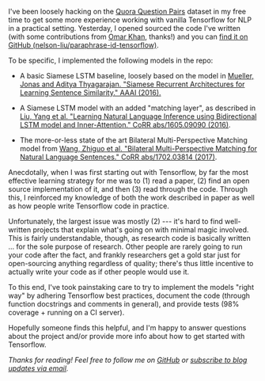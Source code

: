 I've been loosely hacking on the [Quora Question Pairs](https://www.kaggle.com/c/quora-question-pairs) dataset in my free time to get some more experience working with vanilla Tensorflow for NLP in a practical setting. Yesterday, I opened sourced the code I've written (with some contributions from [Omar Khan](https://github.com/ohkhan), thanks!) and you can [find it on GitHub (nelson-liu/paraphrase-id-tensorflow)](https://github.com/nelson-liu/paraphrase-id-tensorflow).

To be specific, I implemented the following models in the repo:

- A basic Siamese LSTM baseline, loosely based on the model
  in
  [Mueller, Jonas and Aditya Thyagarajan. "Siamese Recurrent Architectures for Learning Sentence Similarity." AAAI (2016).](https://www.semanticscholar.org/paper/Siamese-Recurrent-Architectures-for-Learning-Sente-Mueller-Thyagarajan/6812fb9ef1c2dad497684a9020d8292041a639ff)
  
- A Siamese LSTM model with an added "matching layer", as described
  in
  [Liu, Yang et al. "Learning Natural Language Inference using Bidirectional LSTM model and Inner-Attention." CoRR abs/1605.09090 (2016)](https://www.semanticscholar.org/paper/Learning-Natural-Language-Inference-using-Bidirect-Liu-Sun/f93a0a3e8a3e6001b4482430254595cf737697fa).

- The more-or-less state of the art Bilateral Multi-Perspective Matching model
  from
  [Wang, Zhiguo et al. "Bilateral Multi-Perspective Matching for Natural Language Sentences." CoRR abs/1702.03814 (2017)](https://www.semanticscholar.org/paper/Bilateral-Multi-Perspective-Matching-for-Natural-L-Wang-Hamza/b9d220520a5da7d302107aacfe875b8e2977fdbe).

Anecdotally, when I was first starting out with Tensorflow, by far the most effective learning strategy for me was to (1) read a paper, (2) find an open source implementation of it, and then (3) read through the code. Through this, I reinforced my knowledge of both the work described in paper as well as how people write Tensorflow code in practice.

Unfortunately, the largest issue was mostly (2) --- it's hard to find well-written projects that explain what's going on with minimal magic involved. This is fairly understandable, though, as research code is basically written ... for the sole purpose of research. Other people are rarely going to run your code after the fact, and frankly researchers get a gold star just for open-sourcing anything regardless of quality; there's thus little incentive to actually write your code as if other people would use it.

To this end, I've took painstaking care to try to implement the models "right way" by adhering Tensorflow best practices, document the code (through function docstrings and comments in general), and provide tests (98% coverage + running on a CI server). 

Hopefully someone finds this helpful, and I'm happy to answer questions about the project and/or provide more info about how to get started with Tensorflow.


_Thanks for reading! Feel free to follow me on [GitHub](https://github.com/nelson-liu) or [subscribe to blog updates via email](http://eepurl.com/b8NcW5)._
